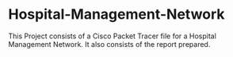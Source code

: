 # Hospital-Management-Network

This Project consists of a Cisco Packet Tracer file for a Hospital Management Network.
It also consists of the report prepared.
